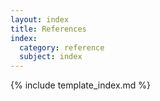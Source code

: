 ```yaml
---
layout: index
title: References
index:
  category: reference
  subject: index
---
```



{% include template_index.md %}
